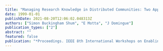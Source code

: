 ```yaml
---
title: "Managing Research Knowledge in Distributed Communities: Two Approaches to Augmented Web Infrastructures"
date: 1999-01-01
publishDate: 2021-08-20T12:06:02.048313Z
authors: ["Simon Buckingham Shum", "E Motta", "J Domingue"]
publication_types: ["2"]
abstract: ""
featured: false
publication: "*Proceedings. IEEE 8th International Workshops on Enabling Technologies łdots*"
---
```


